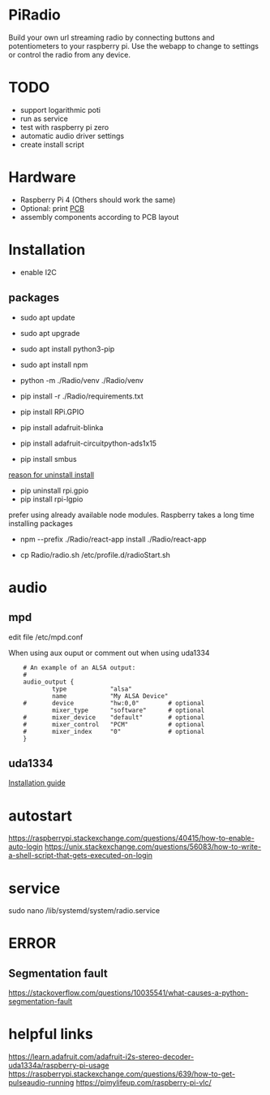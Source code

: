 # PiRadio
Build your own url streaming radio by connecting buttons and potentiometers to your raspberry pi.
Use the webapp to change to settings or control the radio from any device.

# TODO
- support logarithmic poti
- run as service
- test with raspberry pi zero
- automatic audio driver settings
- create install script

# Hardware
- Raspberry Pi 4 (Others should work the same)
- Optional: print [PCB](PCB) 
- assembly components according to PCB layout

# Installation
- enable I2C
## packages
- sudo apt update
- sudo apt upgrade
- sudo apt install python3-pip
- sudo apt install npm 

- python -m ./Radio/venv ./Radio/venv
- pip install -r ./Radio/requirements.txt
- pip install RPi.GPIO
- pip install adafruit-blinka
- pip install adafruit-circuitpython-ads1x15
- pip install smbus

 [reason for uninstall install](https://stackoverflow.com/questions/78386891/raspberry-pi-4-python-runtimeerror-error-waiting-for-edge)
- pip uninstall rpi.gpio
- pip install rpi-lgpio

prefer using already available node modules. Raspberry takes a long time installing packages
- npm --prefix ./Radio/react-app install ./Radio/react-app

- cp Radio/radio.sh  /etc/profile.d/radioStart.sh

# audio
## mpd
edit file /etc/mpd.conf

When using aux ouput or comment out when using uda1334
```commandline
    # An example of an ALSA output:
    #       
    audio_output {
            type            "alsa"
            name            "My ALSA Device"
    #       device          "hw:0,0"        # optional
            mixer_type      "software"      # optional
    #       mixer_device    "default"       # optional
    #       mixer_control   "PCM"           # optional
    #       mixer_index     "0"             # optional
    }
```
## uda1334
[Installation guide](https://learn.adafruit.com/adafruit-i2s-stereo-decoder-uda1334a/raspberry-pi-usage)

# autostart
https://raspberrypi.stackexchange.com/questions/40415/how-to-enable-auto-login
https://unix.stackexchange.com/questions/56083/how-to-write-a-shell-script-that-gets-executed-on-login

# service 
sudo nano /lib/systemd/system/radio.service

# ERROR
## Segmentation fault
https://stackoverflow.com/questions/10035541/what-causes-a-python-segmentation-fault


# helpful links
https://learn.adafruit.com/adafruit-i2s-stereo-decoder-uda1334a/raspberry-pi-usage
https://raspberrypi.stackexchange.com/questions/639/how-to-get-pulseaudio-running
https://pimylifeup.com/raspberry-pi-vlc/